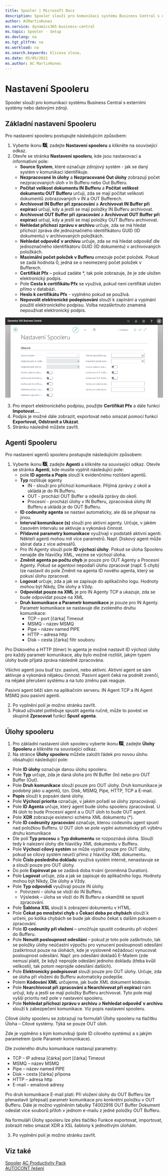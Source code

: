 ```yaml
---
title: Spooler | Microsoft Docs
description: Spooler slouží pro komunikaci systému Business Central s externími systémy nebo datovými zdroji.
author: ACMartinKunes
ms.service: dynamics365-business-central
ms.topic: Spooler - Setup
ms.devlang: na
ms.tgt_pltfrm: na
ms.workload: na
ms.search.keywords: klicova slova, 
ms.date: 05/05/2021
ms.author: AC MartinKunes
---
```

# Nastavení Spooleru

Spooler slouží pro komunikaci systému Business Central s externími systémy nebo datovými zdroji. 

## Základní nastavení Spooleru

Pro nastavení spooleru postupujte následujícím způsobem:

1. Vyberte ikonu ![Žárovky, která otevře funkci Řekněte mi](media/ui-search/search_small.png "Řekněte mi, co chcete dělat"), zadejte **Nastavení spooleru** a klikněte na související odkaz.
1. Otevře se stránka **Nastavení spooleru**, kde jsou nastavovací a informativní pole:
   - **Source System**, které označuje zdrojový systém - jak se daný systém v komunikaci identifikuje.
   - **Nezpracované In úlohy** a **Nezpracované Out úlohy** zobrazují počet nezpracovaných úloh v In Bufferu nebo Out Bufferu.
   - **Počítat velikost dokumentu IN Bufferu** a **Počítat velikost dokumentu OUT Bufferu** určují, zda se mají počítat velikosti dokumentů zobrazovaných v IN a OUT Bufferech.
   - **Archivovat IN Buffer při zpracování** a **Archivovat IN Buffer při expiraci** určují, kdy a jestli se mají položky IN Bufferu archivovat.
   - **Archivovat OUT Buffer při zpracování** a **Archivovat OUT Buffer při expiraci** určují, kdy a jestli se mají položky OUT Bufferu archivovat.
   - **Nehledat příchozí zprávu v archívu** určuje, zda se má hledat příchozí zpráva dle jednoznačného identifikátoru GUID (ID dokumentu) v archivovaných položkách.
   - **Nehledat odpověď v archívu** určuje, zda se má hledat odpověď dle jednoznačného identifikátoru GUID (ID dokumentu) v archivovaných položkách.
   - **Maximální počet položek v Bufferu** omezuje počet položek. Pokud se zadá hodnota 0, jedná se o neomezený počet položek v Bufferech.
   - **Certifikát Pfx** – pokud zadáte *, tak pole zobrazuje, že je zde uložen elektronický podpis.
   - Pole **Cesta k certifikátu Pfx** se využívá, pokud není certifikát uložen přímo v databázi. 
   - **Heslo k certifikátu Pfx** - vyplněno pokud se používá.
   - **Nepovolit elektronické podepisování** slouží k zapínání a vypínání použití elektronického podpisu. Volba nezaškrtnuto znamená nepoužívat elektronický podpis.
   
![Nastavení spooleru](media/spooler-setup.png)

3. Pro import elektronického podpisu, použijte **Certifikát Pfx** a dále funkci **Impotovat...**.
1. Podpis je možné dále zobrazit, exportovat nebo smazat pomocí funkcí **Exportovat, Odstranit a Ukázat**.
1. Stránku následně můžete zavřít.


## Agenti Spooleru

Pro nastavení agentů spooleru postupujte následujícím způsobem:

1. Vyberte ikonu ![Žárovky, která otevře funkci Řekněte mi](media/ui-search/search_small.png "Řekněte mi, co chcete dělat"), zadejte **Agenti** a klikněte na související odkaz.
Otevře se stránka **Agenti**, kde musíte vyplnit následující pole:
    - pole **ID agenta a Popis** slouží k evidenčnímu rozlišení agentů.
    - **Typ** rozlišuje agenty 
        - IN - slouží pro příchozí komunikace. Přijímá zprávy z okolí a ukládá je do IN Bufferu.
        - OUT - prochází OUT Buffer a odesílá zprávy do okolí.
        - Procesní - prochází úlohy v IN Bufferu, zpracovává úlohy IN Bufferu a ukládá je do OUT Bufferu.
    - **ID codeunity agenta** se nastaví automaticky, ale dá se přepsat na jinou.
    - **Interval komunikace (s)** slouží pro aktivní agenty. Určuje, v jakém časovém intervalu se aktivuje a vykonává činnost.
    - **Přídavné parametry komunikace** využívají v podstatě aktivní agenti. Někteří agenti mohou mít více parametrů. Např. Diskový agent může sbírat data z více adresářů.
    - Pro IN Agenty slouží pole **ID výchozí úlohy**. Pokud se úloha Spooleru nenajde dle hlavičky XML, vezme se výchozí úloha.
    - **Změnit agenta po počtu chyb** je pouze pro OUT Agenty a Procesní Agenty. Pokud se agentovi nepodaří úlohu zpracovat (např. 5 chyb) lze nastavit do pole Změnit na agenta ID nového agenta, který se pokusí úlohu zpracovat.
    - **Logovat** určuje, zda a jak se zapisuje do aplikačního logu. Hodnoty mohou být Nikdy, Dle úlohy a Vždy. 
    - **Odpovídat pouze na XML** je pro IN Agenty TCP a ukazuje, zda se bude odpovídat pouze na XML
    - **Druh komunikace a Parametr komunikace** je pouze pro IN Agenty. Parametr komunikace se nastavuje dle zvoleného druhu komunikace:
        - TCP – port [čárka] Timeout
        - MSMQ – název MSMQ
        - Pipe – název named PIPE
        - HTTP – adresa http
        - Disk – cesta [čárka] filtr souboru

Pro Diskového a HTTP (timer) In agenta je možné nastavit ID výchozí úlohy pro každý parametr komunikace, aby bylo možné rozlišit, jakým typem úlohy bude přijatá zpráva následně zpracována.

Všichni agenti jsou buď tzv. pasivní, nebo aktivní. Aktivní agent se sám aktivuje a vykonává nějakou činnost. Pasivní agent čeká na podnět zvenčí, na nějaké přerušení systému a na tuto změnu pak reaguje.

Pasivní agent běží sám na aplikačním serveru. IN Agent TCP a IN Agent MSMQ jsou pasivní agenti.

2. Po vyplnění polí je možno stránku zavřít.
3. Pokud uživatel potřebuje spustit agenta ručně, může to povést ve skupině **Zpracovat** funkcí **Spusť agenta**.

## Úlohy spooleru

1. Pro základní nastavení úloh spooleru vyberte ikonu ![Žárovky, která otevře funkci Řekněte mi](media/ui-search/search_small.png "Řekněte mi, co chcete dělat"), zadejte **Úlohy Spooleru** a klikněte na související odkaz.
1. Na stránce **Úlohy spooleru** můžete založit řádek pro novou úlohu obsahující následující pole:

- Pole **ID úlohy** označuje danou úlohu spooleru.
- Pole **Typ** určuje, zda je daná úloha pro IN Buffer (In) nebo pro OUT Buffer (Out).
- Pole **Druh komunikace** slouží pouze pro OUT úlohy. Druh komunikace je podobný jako u agentů, tzn. Disk, MSMQ, Pipe, HTTP, TCP a E-mail.
- **Popis** slouží k popsání dané úlohy.
- Pole **Výchozí priorita** označuje, v jakém pořadí se úlohy zpracovávají.
- Pole **ID Agenta** určuje, který agent bude úlohu spooleru zpracovávat. U IN úloh to bude Procesní agent a u OUT úloh to bude OUT agent.
- Pole **XDR** zobrazuje existenci schéma XML dokumentu (*).
- Pole **ID codeunity zpracování** označuje, kterou codeunitu agent spustí nad položkou Bufferu. U OUT úloh se pole vyplní automaticky při výběru druhu komunikace
- Dle polí **Typ procesu** a **Typ dokumentu** se rozpoznává úloha. Slouží tedy k nalezení úlohy dle hlavičky XML dokumentu v Bufferu.
- Pole **Výchozí cílový systém** se může vyplnit pouze pro OUT úlohy, pokud se cílový systém neurčí přímo z hlavičky XML dokumentu.
- Pole **Číslo posledního dokladu** využívá systém interně, nenastavuje se a slouží pouze pro OUT úlohy.
- Do pole **Expirovat po** se zadává doba trvání (proměnná Duration).
- Pole **Logovat** určuje, zda a jak se zapisuje do aplikačního logu. Hodnoty mohou být Nikdy, Dle úlohy a Vždy.
- Pole **Typ odpovědi** využívají pouze IN úlohy.
    - Potvrzení – úloha se vloží do IN Bufferu.
    - Výsledek – úloha se vloží do IN Bufferu a okamžitě se spustí zpracování.
- Pole **Šablona XSL** slouží k zobrazení dokumentu v HTML.
- Pole **Čekat po množství chyb** a **Čekací doba po chybách** slouží k určení, po kolika chybách se bude jak dlouho čekat s dalším pokusem o zpracování.
- Pole **ID codeunity při vložení** – umožňuje spustit codeunitu při vložení do Bufferu.
- Pole **Nenutit posloupnost odesílání** – pokud je toto pole zaškrtnuto, tak se položky úlohy neúčastní výpočtu pro vynucení posloupnosti odesílání (zaškrtnout pouze na úlohách, kde je vysloveně nežádoucí vynucovat posloupnost odesílání. Např. pro odesílání dokladů E-Mailem (zde nemusí platit, že když neprojde odeslání jednoho dokladu (třeba kvůli velikosti), tak potom neprojde odesílání dalších).
- Pole **Elektronicky podepisovat** slouží pouze pro OUT úlohy. Určuje, zda se úloha při vložení do Bufferu automaticky podepíše.
- Polem **Kódování XML** určujeme, jak bude XML dokument kódován.
- Pole **Nearchivovat při zpracování a Nearchivovat při expiraci** nám určují, kdy a jestli se mají položky Bufferu archivovat. Tyto pole mají vyšší prioritu než pole v nastavení spooleru.
- Pole **Nehledat příchozí zprávu v archívu** a **Nehledat odpověď v archívu** slouží k zabezpečení komunikace. Viz popis nastavení spooleru.

Cílové úlohy spooleru se zobrazují na formuláři Úlohy spooleru na tlačítku Úloha – Cílové systémy. Týká se pouze OUT úloh.

Zde je vyplněno s kým komunikuji (pole ID cílového systému) a s jakým parametrem (pole Parametr komunikace). 

Dle zvoleného druhu komunikace nastavují parametry:

- TCP – IP adresa [čárka] port [čárka] Timeout
- MSMQ – název MSMQ
- Pipe – název named PIPE
- Disk – cesta [čárka] přípona
- HTTP – adresa http
- E-mail – emailové adresy

Pro druh komunikace E-mail platí: Při vložení úlohy do OUT Bufferu lze přenastavit (přepsat) parametr komunikace pro konkrétní položku v OUT Bufferu. Dále je možno vyplněním tabulky T4002916 OUT Buffer Dokument odeslat více souborů příloh v jednom e-mailu z jedné položky OUT Bufferu.

Na formuláři Úlohy spooleru lze přes tlačítko Funkce exportovat, importovat, zobrazit nebo smazat XDR a XSL šablony k jednotlivým úlohám.

3. Po vyplnění polí je možno stránku zavřít.

## Viz také
[Spooler](ac-spooler.md)
[AC Productivity Pack](ac-productivity-pack.md)  
[AUTOCONT řešení](../index.md) 